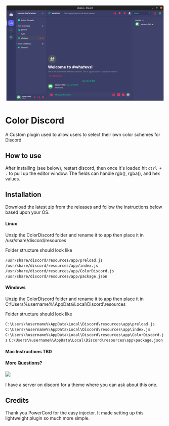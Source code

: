 ![Color Discord Screenshot](colordiscord.png)

# Color Discord

A Custom plugin used to allow users to select their own color schemes for Discord

## How to use

After installing (see below), restart discord, then once it's loaded hit `ctrl + .` to pull up the editor window. The fields can handle rgb(), rgba(), and hex values.

## Installation

Download the latest zip from the releases and follow the instructions below based upon your OS.

#### Linux

Unzip the ColorDiscord folder and rename it to app then place it in /usr/share/discord/resources

Folder structure should look like

`/usr/share/discord/resources/app/preload.js`
`/usr/share/discord/resources/app/index.js`
`/usr/share/discord/resources/app/ColorDiscord.js`
`/usr/share/discord/resources/app/package.json`

#### Windows

Unzip the ColorDiscord folder and rename it to app then place it in C:\Users\%username%\AppData\Local\Discord\resources

Folder structure should look like

`C:\Users\%username%\AppData\Local\Discord\resources\app\preload.js`
`C:\Users\%username%\AppData\Local\Discord\resources\app\index.js`
`C:\Users\%username%\AppData\Local\Discord\resources\app\ColorDiscord.js`
`C:\Users\%username%\AppData\Local\Discord\resources\app\package.json`

#### Mac Instructions TBD

#### More Questions?

[<img src="https://discordapp.com/api/guilds/809893441139507250/embed.png" />](https://discord.gg/dAqZ4abMnB)

I have a server on discord for a theme where you can ask about this one.

## Credits

Thank you PowerCord for the easy injector. It made setting up this lightweight plugin so much more simple.
